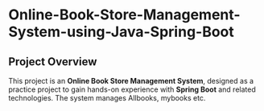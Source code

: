 # Online-Book-Store-Management-System-using-Java-Spring-Boot
## Project Overview

This project is an **Online Book Store Management System**, designed as a practice project to gain hands-on experience with **Spring Boot** and related technologies. The system manages Allbooks, mybooks etc.